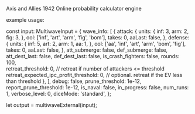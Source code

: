Axis and Allies 1942 Online probability calculator engine

example usage:

const input: MultiwaveInput = {
wave_info: [
{
attack: {
units: {
inf: 3,
arm: 2,
fig: 3,
},
ool: ['inf', 'art', 'arm', 'fig', 'bom'],
takes: 0,
aaLast: false,
},
defense: {
units: {
inf: 5,
art: 2,
arm: 1,
aa: 1,
},
ool: ['aa', 'inf', 'art', 'arm', 'bom', 'fig'],
takes: 0,
aaLast: false,
},
att_submerge: false,
def_submerge: false,
att_dest_last: false,
def_dest_last: false,
is_crash_fighters: false,
rounds: 100,  
 retreat_threshold: 0, // retreat if number of attackers <= threshold
retreat_expected_ipc_profit_threshold: 0, // optional. retreat if the EV less than threshold
},
],
debug: false,
prune_threshold: 1e-12,
report_prune_threshold: 1e-12,
is_naval: false,
in_progress: false,
num_runs: 1,
verbose_level: 0,
diceMode: 'standard',
};

let output = multiwaveExternal(input);
